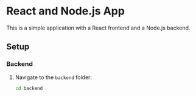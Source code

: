 # React and Node.js App

This is a simple application with a React frontend and a Node.js backend.

## Setup

### Backend

1. Navigate to the `backend` folder:
   ```sh
   cd backend
